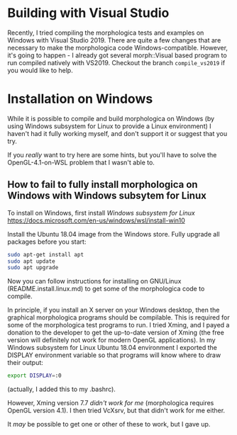 # Building with Visual Studio

Recently, I tried compiling the morphologica tests and examples on
Windows with Visual Studio 2019. There are quite a few changes that
are necessary to make the morphologica code Windows-compatible.
However, it's going to happen - I already got several morph::Visual
based program to run compiled natively with VS2019. Checkout the
branch ```compile_vs2019``` if you would like to help.

# Installation on Windows

While it is possible to compile and build morphologica on Windows (by
using Windows subsystem for Linux to provide a Linux environment) I
haven't had it fully working myself, and don't support it or suggest
that you try.

If you *really* want to try here are some hints, but you'll have to
solve the OpenGL-4.1-on-WSL problem that I wasn't able to.

## How to fail to fully install morphologica on Windows with Windows subsytem for Linux

To install on Windows, first install *Windows subsystem for Linux*
https://docs.microsoft.com/en-us/windows/wsl/install-win10

Install the Ubuntu 18.04 image from the Windows store. Fully upgrade
all packages before you start:

```sh
sudo apt-get install apt
sudo apt update
sudo apt upgrade
```

Now you can follow instructions for installing on GNU/Linux
(README.install.linux.md) to get some of the morphologica code to
compile.

In principle, if you install an X server on your Windows desktop, then
the graphical morphologica programs should be compilable. This is
required for some of the morphologica test programs to run. I tried
Xming, and I payed a donation to the developer to get the up-to-date
version of Xming (the free version will definitely not work for modern
OpenGL applications). In my Windows subsystem for Linux Ubuntu 18.04
environment I exported the DISPLAY environment variable so that
programs will know where to draw their output:

```sh
export DISPLAY=:0
```
(actually, I added this to my .bashrc).

However, Xming version 7.7 *didn't work for me* (morphologica requires
OpenGL version 4.1). I then tried VcXsrv, but that didn't work for me
either.

It *may* be possible to get one or other of these to work, but I gave up.
